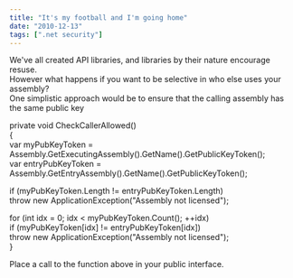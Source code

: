 ```yaml
---
title: "It's my football and I'm going home"
date: "2010-12-13"
tags: [".net security"]
---
```


We've all created API libraries, and libraries by their nature encourage resuse.  
However what happens if you want to be selective in who else uses your assembly?  
One simplistic approach would be to ensure that the calling assembly has the same public key

private void CheckCallerAllowed()  
{  
var myPubKeyToken = Assembly.GetExecutingAssembly().GetName().GetPublicKeyToken();  
var entryPubKeyToken = Assembly.GetEntryAssembly().GetName().GetPublicKeyToken();

if (myPubKeyToken.Length != entryPubKeyToken.Length)  
throw new ApplicationException("Assembly not licensed");

for (int idx = 0; idx < myPubKeyToken.Count(); ++idx)  
if (myPubKeyToken[idx] != entryPubKeyToken[idx])  
throw new ApplicationException("Assembly not licensed");  
}

Place a call to the function above in your public interface.
